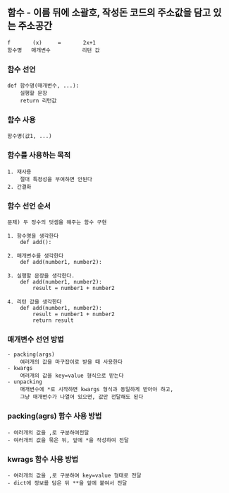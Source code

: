 ## 함수 - 이름 뒤에 소괄호, 작성돈 코드의 주소값을 담고 있는 주소공간
    f       (x)     =       2x+1
    함수명   매개변수          리턴 값

### 함수 선언
    def 함수명(매개변수, ...):
        실행할 문장
        return 리턴값

### 함수 사용
    함수명(값1, ...)

### 함수를 사용하는 목적
    1. 재사용
        절대 특정성을 부여하면 안된다
    2. 간결화

### 함수 선언 순서
    문제) 두 정수의 덧셈을 해주는 함수 구현
    
    1. 함수명을 생각한다
        def add():

    2. 매개변수를 생각한다
        def add(number1, number2):

    3. 실행할 문장을 생각한다.
        def add(number1, number2):
            result = number1 + number2
    
    4. 리턴 값을 생각한다
        def add(number1, number2):
            result = number1 + number2
            return result

### 매개변수 선언 방법
    - packing(args)
        여러개의 값을 마구잡이로 받을 때 사용한다
    - kwargs
        여러개의 값을 key=value 형식으로 받는다
    - unpacking
        매개변수에 *로 시작하면 kwargs 형식과 동일하게 받아야 하고,
        그냥 매개변수가 나열어 있으면, 값만 전달해도 된다

### packing(agrs) 함수 사용 방법
    - 여러개의 값을 ,로 구분하여전달
    - 여러개의 값을 묶은 뒤, 앞에 *을 작성하여 전달

### kwrags 함수 사용 방법
    - 여러개의 값을 ,로 구분하여 key=value 형태로 전달
    - dict에 정보를 담은 뒤 **을 앞에 붙여서 전달